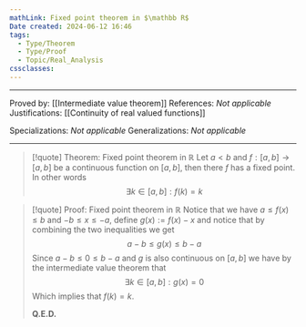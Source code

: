 ```yaml
---
mathLink: Fixed point theorem in $\mathbb R$
Date created: 2024-06-12 16:46
tags:
  - Type/Theorem
  - Type/Proof
  - Topic/Real_Analysis
cssclasses:
---
```


---

Proved by: [[Intermediate value theorem]]
References: _Not applicable_
Justifications: [[Continuity of real valued functions]]

Specializations: _Not applicable_
Generalizations: _Not applicable_

---

> [!quote] Theorem: Fixed point theorem in $\mathbb{R}$
> Let $a<b$ and $f:[a,b]\to[a,b]$ be a continuous function on $[a,b]$, then there $f$ has a fixed point. In other words $$ \exists k\in [a,b]: f(k)=k $$

>[!quote] Proof: Fixed point theorem in $\mathbb{R}$
>Notice that we have $a\leq f(x)\leq b$ and $-b\leq x\leq -a$, define $g(x):=f(x)-x$ and notice that by combining the two inequalities we get $$ a-b\leq g(x) \leq b-a$$ Since $a-b\leq 0\leq b-a$ and $g$ is also continuous on $[a,b]$ we have by the intermediate value theorem that $$\exists k\in [a,b]: g(x)=0$$ Which implies that $f(k)=k$.
>
>**Q.E.D.**
